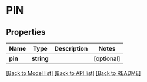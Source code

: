 # PIN

## Properties
Name | Type | Description | Notes
------------ | ------------- | ------------- | -------------
**pin** | **string** |  | [optional] 

[[Back to Model list]](../README.md#documentation-for-models) [[Back to API list]](../README.md#documentation-for-api-endpoints) [[Back to README]](../README.md)


